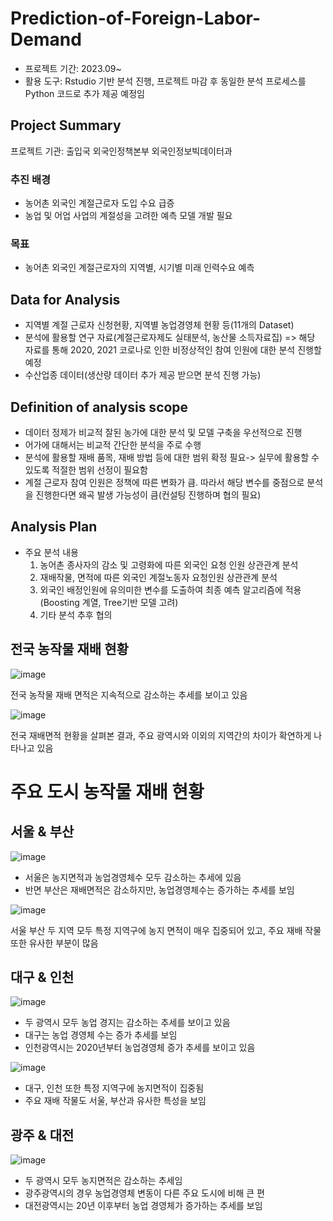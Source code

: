 # Prediction-of-Foreign-Labor-Demand
- 프로젝트 기간: 2023.09~
- 활용 도구: Rstudio 기반 분석 진행, 프로젝트 마감 후 동일한 분석 프로세스를 Python 코드로 추가 제공 예정임
## Project Summary

프로젝트 기관: 출입국 외국인정책본부 외국인정보빅데이터과

### 추진 배경

- 농어촌 외국인 계절근로자 도입 수요 급증
- 농업 및 어업 사업의 계절성을 고려한 예측 모델 개발 필요

### 목표

- 농어촌 외국인 계절근로자의 지역별, 시기별 미래 인력수요 예측
 
## Data for Analysis

- 지역별 계절 근로자 신청현황, 지역별 농업경영체 현황 등(11개의 Dataset)
- 분석에 활용할 연구 자료(계절근로자제도 실태분석, 농산물 소득자료집)
  => 해당 자료를 통해 2020, 2021 코로나로 인한 비정상적인 참여 인원에 대한 분석 진행할 예정
- 수산업종 데이터(생산량 데이터 추가 제공 받으면 분석 진행 가능)

## Definition of analysis scope

- 데이터 정제가 비교적 잘된 농가에 대한 분석 및 모델 구축을 우선적으로 진행
- 어가에 대해서는 비교적 간단한 분석을 주로 수행
- 분석에 활용할 재배 품목, 재배 방법 등에 대한 범위 확정 필요-> 실무에 활용할 수 있도록 적절한 범위 선정이 필요함
- 계절 근로자 참여 인원은 정책에 따른 변화가 큼. 따라서 해당 변수를 중점으로 분석을 진행한다면 왜곡 발생 가능성이 큼(컨설팅 진행하며 협의 필요)

## Analysis Plan

- 주요 분석 내용
  1. 농어촌 종사자의 감소 및 고령화에 따른 외국인 요청 인원 상관관계 분석
  2. 재배작물, 면적에 따른 외국인 계절노동자 요청인원 상관관계 분석
  3. 외국인 배정인원에 유의미한 변수를 도출하여 최종 예측 알고리즘에 적용(Boosting 계열, Tree기반 모델 고려)
  4. 기타 분석 추후 협의

## 전국 농작물 재배 현황

![image](https://github.com/eumtaewon/Prediction-of-Foreign-Labor-Demand/assets/104436260/2a3a74ae-a197-4ed4-8d74-23b1ba34d17e)

전국 농작물 재배 면적은 지속적으로 감소하는 추세를 보이고 있음

![image](https://github.com/eumtaewon/Prediction-of-Foreign-Labor-Demand/assets/104436260/91b6c125-0001-4e5a-944e-314871dcfb9e)

전국 재배면적 현황을 살펴본 결과, 주요 광역시와 이외의 지역간의 차이가 확연하게 나타나고 있음

# 주요 도시 농작물 재배 현황

## 서울 & 부산
![image](https://github.com/eumtaewon/Prediction-of-Foreign-Labor-Demand/assets/104436260/a9f8261d-baa2-44d3-8c0d-afbc2a2a7218)

- 서울은 농지면적과 농업경영체수 모두 감소하는 추세에 있음
- 반면 부산은 재배면적은 감소하지만, 농업경영체수는 증가하는 추세를 보임

![image](https://github.com/eumtaewon/Prediction-of-Foreign-Labor-Demand/assets/104436260/19b8cb07-5571-4e91-bd3d-bfe69daf619b)

서울 부산 두 지역 모두 특정 지역구에 농지 면적이 매우 집중되어 있고, 주요 재배 작물 또한 유사한 부분이 많음

## 대구 & 인천

![image](https://github.com/eumtaewon/Prediction-of-Foreign-Labor-Demand/assets/104436260/b903fd42-9536-4f79-bdf9-8c5e0060e1f0)

- 두 광역시 모두 농업 경지는 감소하는 추세를 보이고 있음
- 대구는 농업 경영체 수는 증가 추세를 보임
- 인천광역시는 2020년부터 농업경영체 증가 추세를 보이고 있음

![image](https://github.com/eumtaewon/Prediction-of-Foreign-Labor-Demand/assets/104436260/125b05f1-2186-4a26-b89c-3d26e114a2b0)

- 대구, 인천 또한 특정 지역구에 농지면적이 집중됨
- 주요 재배 작물도 서울, 부산과 유사한 특성을 보임

## 광주 & 대전

![image](https://github.com/eumtaewon/Prediction-of-Foreign-Labor-Demand/assets/104436260/0567bda5-1c95-4278-a73a-bbd1d94ec344)

- 두 광역시 모두 농지면적은 감소하는 추세임
- 광주광역시의 경우 농업경영체 변동이 다른 주요 도시에 비해 큰 편
- 대전광역시는 20년 이후부터 농업 경영체가 증가하는 추세를 보임

